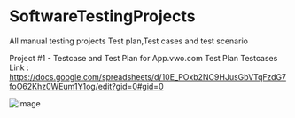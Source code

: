 # SoftwareTestingProjects
All manual testing projects Test plan,Test cases and test scenario

Project #1 - Testcase and Test Plan for App.vwo.com
Test Plan
Testcases
Link : https://docs.google.com/spreadsheets/d/10E_POxb2NC9HJusGbVTqFzdG7foO62Khz0WEum1Y1og/edit?gid=0#gid=0

![image](https://github.com/sripriyavytla7/SoftwareTestingProjects/assets/174852263/1d396d10-0db1-4b07-8529-44f9519c798e)
